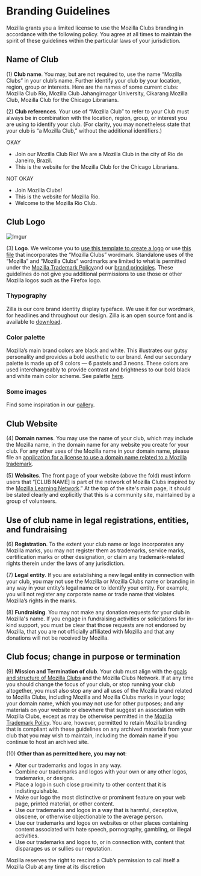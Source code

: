 # Branding Guidelines

Mozilla grants you a limited license to use the Mozilla Clubs branding in accordance with the following policy. You agree at all times to maintain the spirit of these guidelines within the particular laws of your jurisdiction.

## Name of Club

(1) **Club name**. You may, but are not required to, use the name “Mozilla Clubs” in your club’s name. Further identify your club by your location, region, group or interests. Here are the names of some current clubs: Mozilla Club Rio, Mozilla Club Jahangirnagar University, Cikarang Mozilla Club, Mozilla Club for the Chicago Librarians.

(2) **Club references**. Your use of “Mozilla Club” to refer to your Club must always be in combination with the location, region, group, or interest you are using to identify your club. (For clarity, you may nonetheless state that your club is “a Mozilla Club,” without the additional identifiers.)

OKAY
- Join our Mozilla Club Rio! We are a Mozilla Club in the city of Rio de Janeiro, Brazil.
- This is the website for the Mozilla Club for the Chicago Librarians.

NOT OKAY
- Join Mozilla Clubs!
- This is the website for Mozilla Rio. 
- Welcome to the Mozilla Rio Club.

## Club Logo

![Imgur](http://i.imgur.com/IO73B1J.png)

(3) **Logo**. We welcome you to [use this template to create a logo](https://thimbleprojects.org/carotejada/272301/) or use [this file](https://github.com/mozilla/mozillaclubs/blob/master/designresources/clubs-logo.svg) that incorporates the “Mozilla Clubs” wordmark. Standalone uses of the “Mozilla” and “Mozilla Clubs” wordmarks are limited to what is permitted under the [Mozilla Trademark Policy](https://www.mozilla.org/en-US/foundation/trademarks/policy/)and our [brand principles](https://mozilla.ninja/brand-principles/). These guidelines do not give you additional permissions to use those or other Mozilla logos such as the Firefox logo. 

### Thypography
Zilla is our core brand identity display typeface. We use it for our wordmark, for headlines and throughout our design. Zilla is an open source font and is available to [download](https://github.com/mozilla/zilla-slab/tree/master/OTF_release%20files). 

### Color palette
Mozilla’s main brand colors are black and white. This illustrates our gutsy personality and provides a bold aesthetic to our brand. And our secondary palette is made up of 9 colors — 6 pastels and 3 neons. These colors are used interchangeably to provide contrast and brightness to our bold black and white main color scheme. See palette [here](https://mozilla.ninja/color-palette/).

### Some images
Find some inspiration in our [gallery](https://mozilla.ninja/gallery/).

## Club Website

(4) **Domain names**. You may use the name of your club, which may include the Mozilla name, in the domain name for any website you create for your club. For any other uses of the Mozilla name in your domain name, please file an [application for a license to use a domain name related to a Mozilla trademark](http://static.mozilla.com/foundation/documents/domain-name-license.pdf).

(5) **Websites**. The front page of your website (above the fold) must inform users that “[CLUB NAME] is part of the network of Mozilla Clubs inspired by the [Mozilla Learning Network](https://learning.mozilla.org/).” At the top of the site's main page, it should be stated clearly and explicitly that this is a community site, maintained by a group of volunteers.

## Use of club name in legal registrations, entities, and fundraising

(6) **Registration**. To the extent your club name or logo incorporates any Mozilla marks, you may not register them as trademarks, service marks, certification marks or other designation, or claim any trademark-related rights therein under the laws of any jurisdiction.

(7) **Legal entity**. If you are establishing a new legal entity in connection with your club, you may not use the Mozilla or Mozilla Clubs name or branding in any way in your entity’s legal name or to identify your entity. For example, you will not register any corporate name or trade name that violates Mozilla’s rights in the marks.

(8) **Fundraising**. You may not make any donation requests for your club in Mozilla's name. If you engage in fundraising activities or solicitations for in-kind support, you must be clear that those requests are not endorsed by Mozilla, that you are not officially affiliated with Mozilla and that any donations will not be received by Mozilla.

## Club focus; change in purpose or termination

(9) **Mission and Termination of club**. Your club must align with the [goals and structure of Mozilla Clubs](http://mozilla.github.io/learning-networks/clubs/) and the Mozilla Clubs Network. If at any time you should change the focus of your club, or stop running your club altogether, you must also stop any and all uses of the Mozilla brand related to Mozilla Clubs, including Mozilla and Mozilla Clubs marks in your logo; your domain name, which you may not use for other purposes; and any materials on your website or elsewhere that suggest an association with Mozilla Clubs, except as may be otherwise permitted in the [Mozilla Trademark Policy](https://www.mozilla.org/en-US/foundation/trademarks/policy/). You are, however, permitted to retain Mozilla branding that is compliant with these guidelines on any archived materials from your club that you may wish to maintain, including the domain name if you continue to host an archived site.

(10) **Other than as permitted here, you may not**:
* Alter our trademarks and logos in any way.
* Combine our trademarks and logos with your own or any other logos, trademarks, or designs.
* Place a logo in such close proximity to other content that it is indistinguishable.
* Make our logo the most distinctive or prominent feature on your web page, printed material, or other content.
* Use our trademarks and logos in a way that is harmful, deceptive, obscene, or otherwise objectionable to the average person.
* Use our trademarks and logos on websites or other places containing content associated with hate speech, pornography, gambling, or illegal activities.
* Use our trademarks and logos to, or in connection with, content that disparages us or sullies our reputation.

Mozilla reserves the right to rescind a Club’s permission to call itself a Mozilla Club at any time at its discretion
